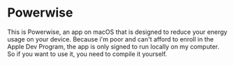 # Powerwise
This is Powerwise, 
an app on macOS that is designed to reduce your energy usage on your device.
Because i'm poor and can't afford to enroll in the Apple Dev Program,
the app is only signed to run locally on my computer.
So if you want to use it, you need to compile it yourself.
